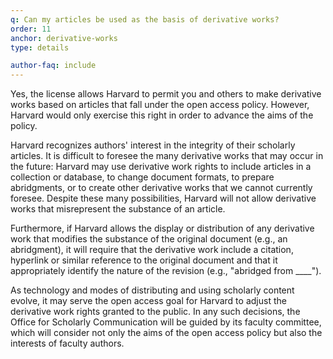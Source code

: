 ```yaml
---
q: Can my articles be used as the basis of derivative works?
order: 11
anchor: derivative-works
type: details

author-faq: include
---
```


Yes, the license allows Harvard to permit you and others to make derivative works based on articles that fall under the open access policy. However, Harvard would only exercise this right in order to advance the aims of the policy.

Harvard recognizes authors' interest in the integrity of their
scholarly articles.  It is difficult to foresee the many derivative works that may occur in the future: Harvard may use derivative work rights to include articles in a collection or database, to change document formats, to prepare abridgments, or to create other derivative works that we cannot currently foresee.  Despite these many possibilities, Harvard will not allow derivative works that misrepresent the substance of an article.

Furthermore, if Harvard allows the display or distribution of any derivative work that modifies the substance of the original document (e.g., an abridgment), it will require that the derivative work include a citation, hyperlink or similar reference to the original document and that it appropriately identify the nature of the revision (e.g., "abridged from ____").

As technology and modes of distributing and using scholarly content evolve, it may serve the open access goal for Harvard to adjust the derivative work rights granted to the public.  In any such decisions, the Office for Scholarly Communication will be guided by its faculty committee, which will consider not only the aims of the open access
policy but also the interests of faculty authors.
